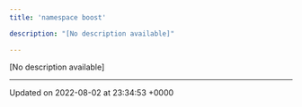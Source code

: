```yaml
---
title: 'namespace boost'

description: "[No description available]"

---
```







[No description available]






-------------------------------

Updated on 2022-08-02 at 23:34:53 +0000
